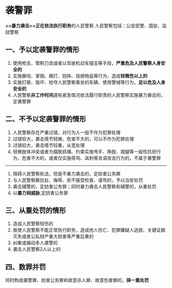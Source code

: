 # 袭警罪
**==暴力袭击==正在依法执行职务**的人民警察
	人民警察包括：公安民警、国安、监狱警察
## 一、予以定袭警罪的情形
1. 使用枪支、管制刀具或者以驾驶机动车撞击等手段，**严重危及人民警察人身安全的**
2. 实施撕咬、掌掴、踢打、抱摔、投掷物品等行为，造成**轻微伤以上的**
3. 实施打砸、毁坏、抢夺人民警察乘坐的车辆、使用警械等行为，**足以危及人身安全的**
4. 人民警察**非工作时间**遇有紧急情况依法履行职责的人民警察实施暴力袭击的，定袭警罪
## 二、不予以定袭警罪的情形
1. 人民警察存在严重过错，对行为人一般不作为犯罪处理
2. 过错较大，袭击情节轻微、危害不大的，可以不作为犯罪处理
3. 过错较大，袭击情节较重，从宽处理
4. 轻微肢体冲突或者为摆脱抓捕、约束实施甩手、挣脱、蹬腿等一般性抗拒行为，危害不大的，或者仅实施辱骂、讽刺等言语攻击行为的，不属于袭警罪
--- 
1. 阻碍人民警察执法，但是不暴力袭击的，定妨害公务罪
2. 与人民警察撕拉扯、侮辱、拒不接受检查、谩骂的，予以治安处罚
3. 袭击辅警的，定妨害公务罪；同时暴力袭击人民警察和辅警的，从重处罚
4. 以**暴力相威胁**,定妨害公务罪
## 三、从重处罚的情形
1. 造成人民警察轻伤的
2. 致使人民警察不能正常执行职务，造成他人伤亡、犯罪嫌疑人逃脱、关键证据灭失或者公私财产重大损害等严重后果的
3. 纠集或煽动多人袭警的
4. 袭击人民警察2人以上的
## 四、数罪并罚
同时构成袭警罪、妨害公务罪和故意杀人罪、故意伤害罪的，**择一重处罚**